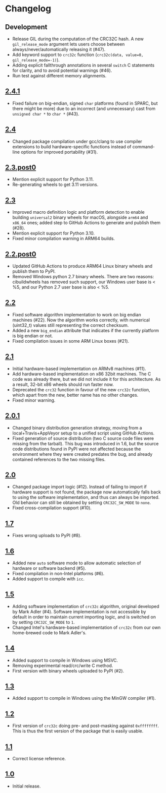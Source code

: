 # Changelog

## Development

* Release GIL during the computation of the CRC32C hash. A new `gil_release_mode` argument lets users choose between always/never/automatically releasing it (#47).
* Add keyword support to `crc32c` function (`crc32c(data, value=0, gil_release_mode=-1)`).
* Adding explicit fallthrough annotations
  in several ``switch`` C statements
  for clarity, and to avoid potential warnings (#46).
* Run test against different memory alignments.

## [2.4.1]

* Fixed failure on big-endian, signed ``char`` platforms
  (found in SPARC, but there might be more)
  due to an incorrect (and unnecessary) cast
  from ``unsigned char *`` to ``char *`` (#43).

## [2.4]

* Changed package compilation under gcc/clang
  to use compiler extensions to build hardware-specific functions
  instead of command-line options
  for improved portability (#31).

## [2.3.post0]

* Mention explicit support for Python 3.11.
* Re-generating wheels to get 3.11 versions.

## [2.3]

* Improved macro definition logic and platform detection
  to enable building ``universal2`` binary wheels for macOS,
  alongside ``arm64`` and ``x86_64`` ones;
  added step to GitHub Actions to generate and publish them (#28).
* Mention explicit support for Python 3.10.
* Fixed minor compilation warning in ARM64 builds.

## [2.2.post0]

* Updated GitHub Actions
  to produce ARM64 Linux binary wheels
  and publish them to PyPI.
* Removed Windows python 2.7 binary wheels.
  There are two reasons:
  cibuildwheels has removed such support,
  our Windows user base is < %5,
  and our Python 2.7 user base is also < %5.

## [2.2]

* Fixed software algorithm implementation
  to work on big endian machines (#22).
  Now the algorithm works correctly,
  with numerical (uint32_t) values
  still representing the correct checksum.
* Added a new ``big_endian`` attribute
  that indicates if the currently platform
  is big endian or not.
* Fixed compilation issues in some ARM Linux boxes (#21).

## [2.1]

* Initial hardware-based implementation
  on ARMv8 machines (#11).
* Add hardware-based implementation
  on x86 32bit machines.
  The C code was already there,
  but we did not include it for this architecture.
  As a result,
  32-bit x86 wheels should run faster now.
* Deprecated the ``crc32`` function
  in favour of the new ``crc32c`` function,
  which apart from the new, better name
  has no other changes.
* Fixed minor warning.

## [2.0.1]

* Changed binary distribution generation strategy,
  moving from a local+Travis+AppVeyor setup
  to a unified script using GitHub Actions.
* Fixed generation of source distribution
  (two C source code files were missing from the tarball).
  This bug was introduced in 1.6,
  but the source code distributions found in PyPI
  were not affected
  because the environment where they were created
  predates the bug,
  and already contained references to the two missing files.

## [2.0]

* Changed package import logic (#12).
  Instead of failing to import
  if hardware support is not found,
  the package now automatically falls back
  to using the software implementation,
  and thus can always be imported.
  Old behavior can still be obtained
  by setting ``CRC32C_SW_MODE`` to ``none``.
* Fixed cross-compilation support (#10).

## [1.7]

* Fixes wrong uploads to PyPI (#8).

## [1.6]

* Added new ``auto`` software mode to allow automatic selection
  of hardware or software backend (#5).
* Fixed compilation in non-Intel platforms (#6).
* Added support to compile with ``icc``.

## [1.5]

* Adding software implementation of ``crc32c`` algorithm,
  original developed by Mark Adler (#4).
  Software implementation is not accessible by default
  in order to maintain current importing logic,
  and is switched on by setting ``CRC32C_SW_MODE`` to ``1``.
* Changed Intel's hardware-based implementation of ``crc32c``
  from our own home-brewed code to Mark Adler's.

## [1.4]

* Added support to compile in Windows using MSVC.
* Removing experimental read/crc/write C method.
* First version with binary wheels uploaded to PyPI (#2).

## [1.3]

* Added support to compile in Windows using the MinGW compiler (#1).

## [1.2]

* First version of ``crc32c`` doing pre- and post-masking
  against ``0xffffffff``.
  This is thus the first version of the package
  that is easily usable.

## [1.1]

* Correct license reference.

## [1.0]

* Initial release.

[1.0]: https://github.com/ICRAR/crc32c/releases/tag/v1.0
[1.1]: https://github.com/ICRAR/crc32c/releases/tag/v1.1
[1.2]: https://github.com/ICRAR/crc32c/releases/tag/v1.2
[1.3]: https://github.com/ICRAR/crc32c/releases/tag/v1.3
[1.4]: https://github.com/ICRAR/crc32c/releases/tag/v1.4
[1.5]: https://github.com/ICRAR/crc32c/releases/tag/v1.5
[1.6]: https://github.com/ICRAR/crc32c/releases/tag/v1.6
[1.7]: https://github.com/ICRAR/crc32c/releases/tag/v1.7
[2.0]: https://github.com/ICRAR/crc32c/releases/tag/v2.0
[2.0.1]: https://github.com/ICRAR/crc32c/releases/tag/v2.0.1
[2.1]: https://github.com/ICRAR/crc32c/releases/tag/v2.1
[2.2]: https://github.com/ICRAR/crc32c/releases/tag/v2.2
[2.2.post0]: https://github.com/ICRAR/crc32c/releases/tag/v2.2.post0
[2.3]: https://github.com/ICRAR/crc32c/releases/tag/v2.3
[2.3.post0]: https://github.com/ICRAR/crc32c/releases/tag/v2.3.post0
[2.4]: https://github.com/ICRAR/crc32c/releases/tag/v2.4
[2.4.1]: https://github.com/ICRAR/crc32c/releases/tag/v2.4.1
